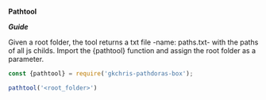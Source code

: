 **Pathtool**

***Guide***

Given a root folder, the tool returns a txt file -name: paths.txt- with the paths of all js childs.
Import the {pathtool} function and assign the root folder as a parameter.

```Javascript
const {pathtool} = require('gkchris-pathdoras-box');

pathtool('<root_folder>')
```